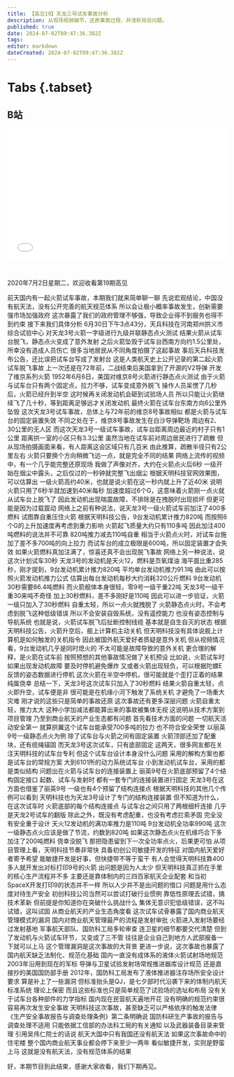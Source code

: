 ```yaml
---
title: 【高见19】天龙三号试车事故分析
description: 从现场视频细节，还原事故过程，并浅析背后问题。
published: true
date: 2024-07-02T09:47:36.382Z
tags: 
editor: markdown
dateCreated: 2024-07-02T09:47:36.382Z
---
```


# Tabs {.tabset}

## B站

<div style="position: relative; padding: 30% 45%;">
<iframe style="position: absolute; width: 100%; height: 100%; left: 0; top: 0;" src="//player.bilibili.com/player.html?&bvid=BV1ay411B7jk&page=1&as_wide=1&high_quality=1&danmaku=1&autoplay=0" scrolling="no" border="0" frameborder="no" framespacing="0" allowfullscreen="true"></iframe>
</div>


#

2020年7月2日星期二，欢迎收看第19期高见

前天国内有一起火箭试车事故，本期我们就来简单聊一聊
先说宏观结论，中国没有航天法，没有公开完善的航天规范体系
所以会让极小概率事故发生，创新需要强市场加强政府
这次暴露了我们的政府管理不够强，导致企业得不到服务也得不到约束
接下来我们具体分析
6月30日下午3点43分，天兵科技在河南郑州拱义市综合试验中心
对天龙3号火箭一字级进行九级并联静态点火测试
结果火箭从试车台脱飞，静态点火变成了意外发射
之后火箭坠毁于试车台西南方向约1.5公里处，所幸没有造成人员伤亡
很多当地居民从不同角度拍摄了这起事故
事后天兵科技发布公告，还比误把试车台写成了发射台
这是人类航天史上公开记录的第二起火箭试车脱飞事故
上一次还是在72年前，二战结束后美国拿到了开源的V2导弹
开发了维京系列火箭
1952年6月6日，美国对维京8号火箭进行静态点火测试
由于火箭与试车台只有两个固定点，拉力不够，试车变成意外脱飞
操作人员呆愣了几秒后，火箭已经升到半空
这时候再关闭发动机会砸到试验场人员
所以只能让火箭继续飞了几十秒，等到距离足够远才关闭发动机
最终火箭在试车台东南方向6公里外坠毁
这次天龙3号试车事故，总体上与72年前的维京8号事故相似
都是火箭与试车台的固定装置失效
不同之处在于，维京8号事故发生在白沙导弹靶场
周边有2、30公里的无人区
而这次天龙3号一级试车事故，试车台距离周边最近的村子只有1公里
距离拱一室的小区只有3.3公里
虽然当地在试车前对周边居民进行了疏散
但从现场拍摄画面来看，有人距离这会区域只有几百米
由此推算，疏散半径只有2公里左右
火箭只要换个方向稍微飞远一点，就是完全不同的结果
网络上流传的视频中，有一个几乎能完整还原现场
我做了声像对齐，大约在火箭点火后6秒
一级开始在烟尘中露头，之后仅过的一秒钟就完整飞出烟尘
根据天明科技官网效果图，可以估算出
一级火箭高约40米，也就是说火箭在这一秒内就上升了近40米
说明火箭只用了6秒半就加速到40米每秒
加速度超过6个G，这意味着火箭刚一点火就从试车台上脱飞了
因此发动机出现喘震故障，不排除是在拽脱时出现损坏
但更可能是因为过载震动
网络上之前有种说法，说天龙3号一级火箭试车前加注了400多燃料
试图靠自重压住火箭
根据天明科技公告，9台发动机累计推力820吨
而按照6个G的上升加速度再考虑到重力影响
火箭起飞质量大约只有110多吨
因此加注400吨燃料的说法并不可靠
820吨推力减去110吨自重
相当于火箭点火时，对试车台施加了差不多700吨的向上拉力
而试车台的成立极限是600吨，所以固定装置才会失效
如果火箭燃料真加注满了，惊喜还真不会出现脱飞事故
网络上另一种说法，说这次计划试车30秒
天龙3号的发动机是天火12，燃料是页氧煤油
海平面比重285秒，刚才提到，9台发动机累计推力820吨
平均单台发动机推力91.1吨
由此可以按照火箭发动机推力公式
估算出每台发动机每秒大约消耗320公斤燃料
9台发动机30秒需要86.4吨燃料
而火箭舰体本身很轻，零9号一级干重22吨
天龙3号一级干重30来吨不奇怪
加上30秒燃料，差不多刚好是110吨
因此可以进一步验证，火箭一级只加入了30秒燃料
自重太轻，所以一点火就拽脱了
火箭静态点火时，不会考虑到脱飞这种低级错误
所以不会安装自毁系统，没有遥控能力
也没有姿态控制与导航系统
也就是说，火箭试车脱飞后扯断控制线缆
基本就是自生自灭的状态
根据天明科技公告，火箭升空后，舰上计算机主动关机
但天明科技没有具体说舰上计算机是如何触发的关机指令
因此被国外航天爱好者质疑是意外关机
但从视频情况看，9台发动机几乎是同时熄火的
不太可能是故障导致的意外关机
更合理的解释，是火箭在试车前
按照预想的其他事故情况做了关机预设
比如说，火箭试车时如果出现发动机故障
要及时停机避免爆炸
又或者火箭出现轻负，可以根据陀螺E反馈的姿态数据进行停机
这次火箭在半空中停机，很可能就是个歪打正着的结果
纯属侥幸
总结一下，天龙3号这次试车只加入了30秒燃料
结果火箭自重太轻，点火即升空，试车便是非
很可能是在机缘小河下触发了系统关机
才避免了一场重大灾难
刚才说的这些只是简单的事故还原
这次事故还有更多深层问题
火箭自重太轻，推力太大
这种小学加减法都能算出来的事故被集体无视
这说明从技术方案到项目管理
乃至到商业航天的产业生态都有问题
首先看技术方面的问题
一切航天活动安全第一
就算拱翼这个试车台能承受700多吨的拉力
也不符合安全荣誉
以丽英9号一级静态点火为例
除了试车台与火箭之间有固定装置
火箭顶部还加了配重块，还有缆绳锚固
而天龙3号这次试车，只有底部固定
这两天，很多网友都在关注天明科技的试车台专利
但这个试车台设计本身没什么问题
采用的解构方案也都是试车台的常规方案
大到6101所的动力系统试车台
小到发动机试车台，采用的都是类似结构
问题出在火箭与试车台的连接装置上
丽英9号在火箭底部预留了4个结构固定接口
起数、试车与发射时
都有一套专门的连接装置进行固定
天龙3号在这方面也借鉴了丽英9号
一级也有4个预留了结构连接点
根据天明科技的其他几个传例可以看到
天明科技也为天龙3号设计了专门的结构连接装置
但不知道为什么，在这次试车时
火箭底部的每个结构连接点
与试车台之间只用了两根细杆连接
几乎是天龙2号试车的翻版
除此之外，既没有考虑配重，也没有考虑拦索矛固
完全没有安全重于设计
天火12发动机的满功率推力是110吨
9台发动机全功率990吨
这次一级静态点火应该是做了节流，约数到820吨
如果这次静态点火在机缘巧合下多加注了200吨燃料
侥幸没脱飞
那把隐患留到下一次全功率点火，后果更可怕
从项目管理上看，天明科技节奏非常快
具备初创公司敏捷开发的特征
对国内航天爱好者寄予希望
能敏捷开发是好事，但快捷带不等于蛮干
有人会觉得天明科技靠400多人就开发出对标打印9号的火箭
出问题是因为人太少
但天明科技真正抓在手里的核心生产流程并不多
主要还是靠体制内的三四百家航天企业配套
和当初SpaceX开发打印9的状态并不一样
所以人少并不是出问题的借口
问题是用什么态度对待生产安全
初创科技公司当然可以尝试打破行业惯例
靠低性原理去试错，搞技术革新
但前提是你知道你在突破什么挑战什么
集体无意识犯低级错误，这不叫试错，这叫试固
从商业航天的产业生态角度看
这次试车试骨暴露了国内商业航天管理模式的漏洞
国内对商业航天管理最严的流程是发射审批
火箭进入发射场要经过发射基地
军事航天部队、国防科工局多轮审查
连卫星的细节都要交代清楚
但到了发动机与火箭试车环节，又变成了三不管
往往是企业自己到地方人武部报备一下就可以上马
这个管理漏洞是这次事故的大背景
更进一步说，这次事故也暴露了国内航天缺乏法制化、规范化基础
国内一直没有成体系的液体火箭试射场地规范
2003年沿用到现在的军标
导弹与卫星试验发射场常规推进器库设计规范
还是直接抄的美国国防部手册
2012年，国防科工局发布了液体推进器注存场所安全设计要求
算是补上了一些漏洞
但标准抬头是QJ，是七夕部时代沿袭下来的体制内航天标准系统
理论上保密
而且这些标准也只是简单规范了试验场的选址和布局
没有关于试车台各种部件的力学指标
国内现在民营航天遍地开花
没有明确的规范约束很容易再次发生安全事故
天明科技这次事故，甚至缺乏可以严格依序的触发法律
《生产安全事故报告与调查处理条例》第二条明确说
国防科研生产事故的报告与调查处理不适用
只能依据工信部的办法科工局的有关通知
以及武器装备目录来管理
引用吴伟仁院士的话说
航天大国中只有我国还没有航天法
如果这次事故命中的住宅楼
整个国内商业航天事业都会停下来至少一两年
看似敏捷开发，实则是野蛮上马
这就是没有航天法，没有规范体系的结果

好，本期节目到此结束，感谢大家收看，我们下期再见。

